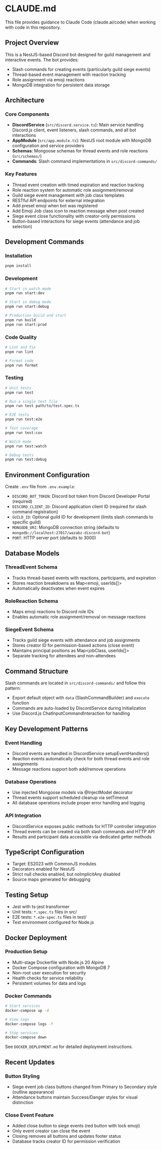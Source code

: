 # CLAUDE.md

This file provides guidance to Claude Code (claude.ai/code) when working with code in this repository.

## Project Overview

This is a NestJS-based Discord bot designed for guild management and interactive events. The bot provides:
- Slash commands for creating events (particularly guild siege events)
- Thread-based event management with reaction tracking
- Role assignment via emoji reactions
- MongoDB integration for persistent data storage

## Architecture

### Core Components
- **DiscordService** (`src/discord.service.ts`): Main service handling Discord.js client, event listeners, slash commands, and all bot interactions
- **AppModule** (`src/app.module.ts`): NestJS root module with MongoDB configuration and service providers
- **Schemas**: Mongoose schemas for thread events and role reactions (`src/schemas/`)
- **Commands**: Slash command implementations in `src/discord-commands/`

### Key Features
- Thread event creation with timed expiration and reaction tracking
- Role reaction system for automatic role assignment/removal
- Guild siege event management with job class templates
- RESTful API endpoints for external integration
- Add preset emoji when bot was registered
- Add Emoji Job class icon to reaction message when post created
- Siege event close functionality with creator-only permissions
- Button-based interactions for siege events (attendance and job selection)

## Development Commands

### Installation
```bash
pnpm install
```

### Development
```bash
# Start in watch mode
pnpm run start:dev

# Start in debug mode
pnpm run start:debug

# Production build and start
pnpm run build
pnpm run start:prod
```

### Code Quality
```bash
# Lint and fix
pnpm run lint

# Format code
pnpm run format
```

### Testing
```bash
# Unit tests
pnpm run test

# Run a single test file
pnpm run test path/to/test.spec.ts

# E2E tests
pnpm run test:e2e

# Test coverage
pnpm run test:cov

# Watch mode
pnpm run test:watch

# Debug tests
pnpm run test:debug
```

## Environment Configuration

Create `.env` file from `.env.example`:
- `DISCORD_BOT_TOKEN`: Discord bot token from Discord Developer Portal (required)
- `DISCORD_CLIENT_ID`: Discord application client ID (required for slash command registration)
- `GUILD_ID`: Optional guild ID for development (limits slash commands to specific guild)
- `MONGODB_URI`: MongoDB connection string (defaults to `mongodb://localhost:27017/wazabz-discord-bot`)
- `PORT`: HTTP server port (defaults to 3000)

## Database Models

### ThreadEvent Schema
- Tracks thread-based events with reactions, participants, and expiration
- Stores reaction breakdowns as Map<emoji, userIds[]>
- Automatically deactivates when event expires

### RoleReaction Schema
- Maps emoji reactions to Discord role IDs
- Enables automatic role assignment/removal on message reactions

### SiegeEvent Schema
- Tracks guild siege events with attendance and job assignments
- Stores creator ID for permission-based actions (close event)
- Maintains principal positions as Map<jobClass, userIds[]>
- Separate tracking for attendees and non-attendees

## Command Structure

Slash commands are located in `src/discord-commands/` and follow this pattern:
- Export default object with `data` (SlashCommandBuilder) and `execute` function
- Commands are auto-loaded by DiscordService during initialization
- Use Discord.js ChatInputCommandInteraction for handling

## Key Development Patterns

### Event Handling
- Discord events are handled in DiscordService setupEventHandlers()
- Reaction events automatically check for both thread events and role assignments
- Message reactions support both add/remove operations

### Database Operations
- Use injected Mongoose models via @InjectModel decorator
- Thread events support scheduled cleanup via setTimeout
- All database operations include proper error handling and logging

### API Integration
- DiscordService exposes public methods for HTTP controller integration
- Thread events can be created via both slash commands and HTTP API
- Results and participant data accessible via dedicated getter methods

## TypeScript Configuration

- Target: ES2023 with CommonJS modules
- Decorators enabled for NestJS
- Strict null checks enabled, but noImplicitAny disabled
- Source maps generated for debugging

## Testing Setup

- Jest with ts-jest transformer
- Unit tests: `*.spec.ts` files in src/
- E2E tests: `*.e2e-spec.ts` files in test/
- Test environment configured for Node.js

## Docker Deployment

### Production Setup
- Multi-stage Dockerfile with Node.js 20 Alpine
- Docker Compose configuration with MongoDB 7
- Non-root user execution for security
- Health checks for service reliability
- Persistent volumes for data and logs

### Docker Commands
```bash
# Start services
docker-compose up -d

# View logs
docker-compose logs -f

# Stop services
docker-compose down
```

See `DOCKER_DEPLOYMENT.md` for detailed deployment instructions.

## Recent Updates

### Button Styling
- Siege event job class buttons changed from Primary to Secondary style (outline appearance)
- Attendance buttons maintain Success/Danger styles for visual distinction

### Close Event Feature
- Added close button to siege events (red button with lock emoji)
- Only event creator can close the event
- Closing removes all buttons and updates footer status
- Database tracks creator ID for permission verification
